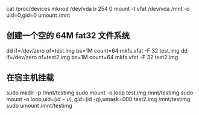 

cat /proc/devices
mknod /dev/vda b 254 0
mount -t vfat /dev/vda /mnt -o uid=0,gid=0
umount /mnt


## 创建一个空的 64M fat32 文件系统
dd if=/dev/zero of=test.img bs=1M count=64
mkfs.vfat -F 32 test.img
dd if=/dev/zero of=test2.img bs=1M count=64
mkfs.vfat -F 32 test2.img

## 在宿主机挂载
sudo mkdir -p /mnt/testimg
sudo mount -o loop test.img /mnt/testimg
sudo mount -o loop,uid=$(id -u),gid=$(id -g),umask=000 test2.img /mnt/testimg
sudo umount /mnt/testimg